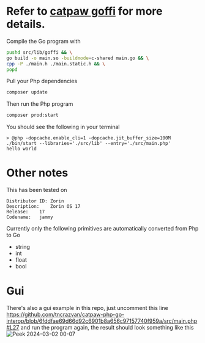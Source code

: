 # Refer to [catpaw goffi](https://github.com/tncrazvan/catpaw/blob/master/docs/28.goffi.md) for more details.

Compile the Go program with
```sh
pushd src/lib/goffi && \
go build -o main.so -buildmode=c-shared main.go && \
cpp -P ./main.h ./main.static.h && \
popd
```
Pull your Php dependencies

```sh
composer update
```

Then run the Php program

```sh
composer prod:start
```

You should see the following in your terminal

```log
> @php -dopcache.enable_cli=1 -dopcache.jit_buffer_size=100M ./bin/start --libraries='./src/lib' --entry='./src/main.php'
hello world
```

# Other notes

This has been tested on
```log
Distributor ID:	Zorin
Description:	Zorin OS 17
Release:	17
Codename:	jammy
```


Currently only the following primitives are automatically converted from Php to Go
- string
- int
- float
- bool

# Gui

There's also a gui example in this repo, just uncomment this line 
https://github.com/tncrazvan/catpaw-php-go-interop/blob/6fddfae69d66d92c6901b8a656c97157740f959a/src/main.php#L27
and run the program again, the result should look something like this
![Peek 2024-03-02 00-07](https://github.com/tncrazvan/catpaw-php-go-interop/assets/6891346/009d1faa-2fa5-4763-9883-31cae87bb2db)
